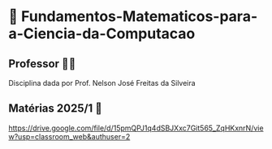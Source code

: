# 🔢 Fundamentos-Matematicos-para-a-Ciencia-da-Computacao

## Professor 👨‍🏫

Disciplina dada por Prof. Nelson José Freitas da Silveira

## Matérias 2025/1 📖

https://drive.google.com/file/d/15pmQPJ1q4dSBJXxc7Git565_ZqHKxnrN/view?usp=classroom_web&authuser=2
